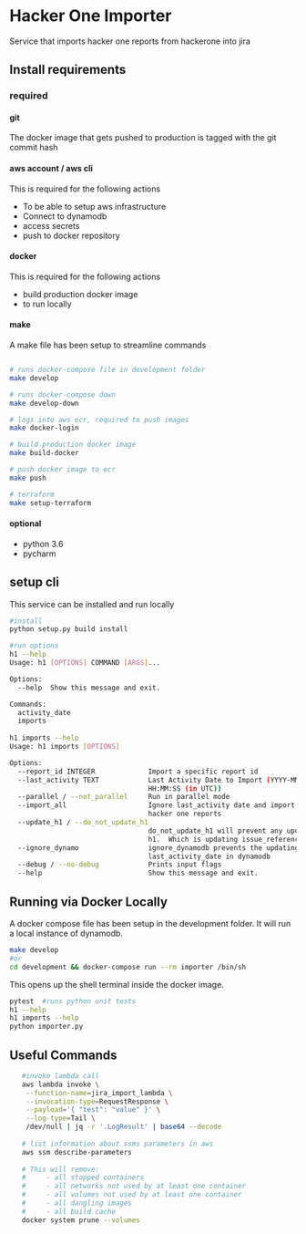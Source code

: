 # Hacker One Importer
Service that imports hacker one reports from hackerone into jira

## Install requirements

### required
#### git
The docker image that gets pushed to production is tagged with the git commit hash

#### aws account / aws cli
This is required for the following actions
* To be able to setup aws infrastructure
* Connect to dynamodb
* access secrets 
* push to docker repository

#### docker
This is required for the following actions
* build production docker image
* to run locally 

#### make
A make file has been setup to streamline commands
```bash

# runs docker-compose file in development folder
make develop

# runs docker-compose down
make develop-down

# logs into aws ecr, required to push images
make docker-login

# build production docker image
make build-docker

# push docker image to ecr
make push

# terraform
make setup-terraform
```

#### optional
* python 3.6
* pycharm 


## setup cli
This service can be installed and run locally 

```bash
#install
python setup.py build install

#run options
h1 --help
Usage: h1 [OPTIONS] COMMAND [ARGS]...

Options:
  --help  Show this message and exit.

Commands:
  activity_date
  imports
  
h1 imports --help
Usage: h1 imports [OPTIONS]

Options:
  --report_id INTEGER             Import a specific report id
  --last_activity TEXT            Last Activity Date to Import (YYYY-MM-DD
                                  HH:MM:SS (in UTC))
  --parallel / --not_parallel     Run in parallel mode
  --import_all                    Ignore last_activity date and import all
                                  hacker one reports
  --update_h1 / --do_not_update_h1
                                  do_not_update_h1 will prevent any updates to
                                  h1.  Which is updating issue_reference_id
  --ignore_dynamo                 ignore_dynamodb prevents the updating the
                                  last_activity_date in dynamodb
  --debug / --no-debug            Prints input flags
  --help                          Show this message and exit.
```
## Running via Docker Locally
A docker compose file has been setup in the development folder.  It will run a local instance of dynamodb.

```bash
make develop 
#or
cd development && docker-compose run --rm importer /bin/sh
```
This opens up the shell terminal inside the docker image. 

```bash
pytest  #runs python unit tests
h1 --help
h1 imports --help
python importer.py
```

## Useful Commands
```bash
   #invoke lambda call
   aws lambda invoke \
    --function-name=jira_import_lambda \
    --invocation-type=RequestResponse \
    --payload='{ "test": "value" }' \
    --log-type=Tail \
    /dev/null | jq -r '.LogResult' | base64 --decode
    
   # list information about ssms parameters in aws
   aws ssm describe-parameters
   
   # This will remove:
   #     - all stopped containers
   #     - all networks not used by at least one container
   #     - all volumes not used by at least one container
   #     - all dangling images
   #     - all build cache
   docker system prune --volumes

```